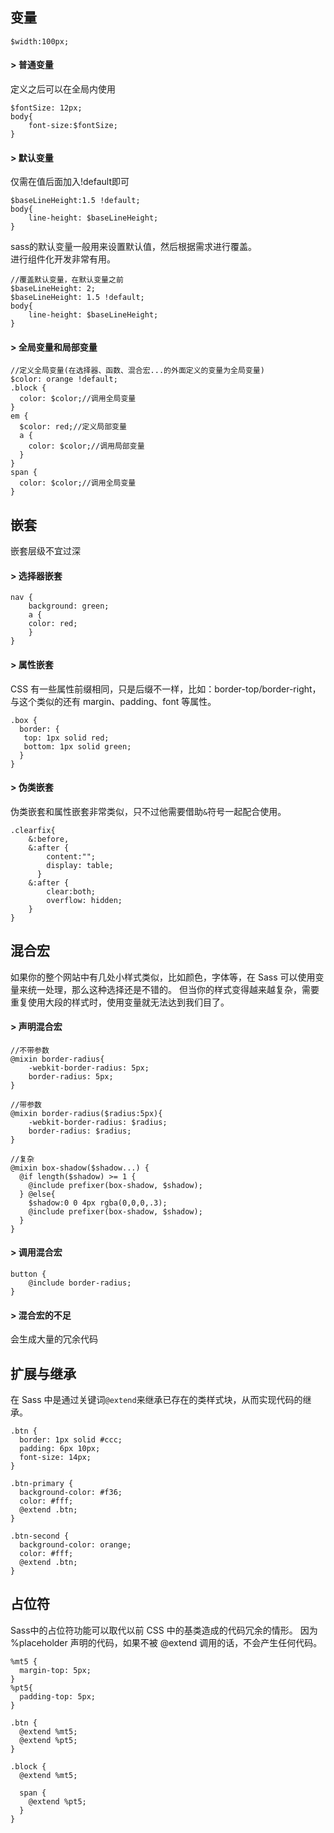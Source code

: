 ## 变量
    $width:100px;

#### > 普通变量
定义之后可以在全局内使用

    $fontSize: 12px;
    body{
        font-size:$fontSize;
    }

#### > 默认变量
仅需在值后面加入!default即可

    $baseLineHeight:1.5 !default;
    body{
        line-height: $baseLineHeight;
    }

sass的默认变量一般用来设置默认值，然后根据需求进行覆盖。<br/>
进行组件化开发非常有用。

    //覆盖默认变量，在默认变量之前
    $baseLineHeight: 2;
    $baseLineHeight: 1.5 !default;
    body{
        line-height: $baseLineHeight;
    }

#### > 全局变量和局部变量

    //定义全局变量(在选择器、函数、混合宏...的外面定义的变量为全局变量)
    $color: orange !default;
    .block {
      color: $color;//调用全局变量
    }
    em {
      $color: red;//定义局部变量
      a {
        color: $color;//调用局部变量
      }
    }
    span {
      color: $color;//调用全局变量
    }

## 嵌套
嵌套层级不宜过深

#### > 选择器嵌套

    nav {
        background: green;
        a {
        color: red;
        }
    }

#### > 属性嵌套
CSS 有一些属性前缀相同，只是后缀不一样，比如：border-top/border-right，与这个类似的还有 margin、padding、font 等属性。

    .box {
      border: {
       top: 1px solid red;
       bottom: 1px solid green;
      }
    }

#### > 伪类嵌套
伪类嵌套和属性嵌套非常类似，只不过他需要借助`&`符号一起配合使用。

    .clearfix{
        &:before,
        &:after {
            content:"";
            display: table;
          }
        &:after {
            clear:both;
            overflow: hidden;
        }
    }

## 混合宏
如果你的整个网站中有几处小样式类似，比如颜色，字体等，在 Sass 可以使用变量来统一处理，那么这种选择还是不错的。
但当你的样式变得越来越复杂，需要重复使用大段的样式时，使用变量就无法达到我们目了。

#### > 声明混合宏

    //不带参数
    @mixin border-radius{
        -webkit-border-radius: 5px;
        border-radius: 5px;
    }

    //带参数
    @mixin border-radius($radius:5px){
        -webkit-border-radius: $radius;
        border-radius: $radius;
    }

    //复杂
    @mixin box-shadow($shadow...) {
      @if length($shadow) >= 1 {
        @include prefixer(box-shadow, $shadow);
      } @else{
        $shadow:0 0 4px rgba(0,0,0,.3);
        @include prefixer(box-shadow, $shadow);
      }
    }

#### > 调用混合宏

    button {
        @include border-radius;
    }

#### > 混合宏的不足
会生成大量的冗余代码

## 扩展与继承
在 Sass 中是通过关键词`@extend`来继承已存在的类样式块，从而实现代码的继承。

    .btn {
      border: 1px solid #ccc;
      padding: 6px 10px;
      font-size: 14px;
    }

    .btn-primary {
      background-color: #f36;
      color: #fff;
      @extend .btn;
    }

    .btn-second {
      background-color: orange;
      color: #fff;
      @extend .btn;
    }

## 占位符
Sass中的占位符功能可以取代以前 CSS 中的基类造成的代码冗余的情形。
因为 %placeholder 声明的代码，如果不被 @extend 调用的话，不会产生任何代码。

    %mt5 {
      margin-top: 5px;
    }
    %pt5{
      padding-top: 5px;
    }

    .btn {
      @extend %mt5;
      @extend %pt5;
    }

    .block {
      @extend %mt5;

      span {
        @extend %pt5;
      }
    }